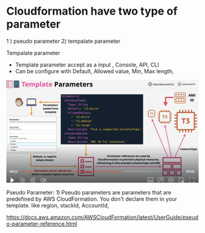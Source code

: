 # Cloudformation have two type of parameter

1 ) pseudo parameter 2) tempalate parameter

Tempalate parameter

- Template parameter accept as a input , Console, API, CLI
- Can be configure with Default, Allowed value, Min, Max length, 

![alt](./asset/tempalate-parameter.png)


Pseudo Parameter:
    1) Pseudo parameters are parameters that are predefined by AWS CloudFormation. You don't declare them in your template. like region, stackId, AccountId, 

https://docs.aws.amazon.com/AWSCloudFormation/latest/UserGuide/pseudo-parameter-reference.html
